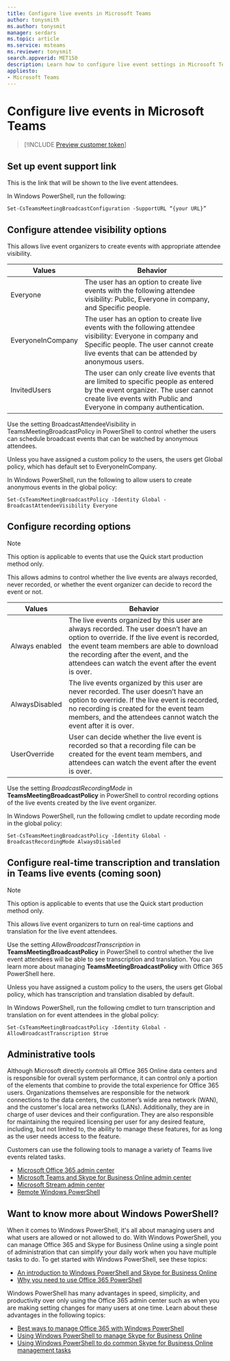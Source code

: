 ```yaml
---
title: Configure live events in Microsoft Teams
author: tonysmith
ms.author: tonysmit
manager: serdars
ms.topic: article
ms.service: msteams
ms.reviewer: tonysmit
search.appverid: MET150
description: Learn how to configure live event settings in Microsoft Teams, including setting attendee visibility and recording options.
appliesto: 
- Microsoft Teams
---
```


# Configure live events in Microsoft Teams
> [!INCLUDE [Preview customer token](../includes/preview-feature.md)]

## Set up event support link
This is the link that will be shown to the live event attendees. 

In Windows PowerShell, run the following:
```
Set-CsTeamsMeetingBroadcastConfiguration -SupportURL “{your URL}” 
```
## Configure attendee visibility options
This allows live event organizers to create events with appropriate attendee visibility.

|**Values**  |**Behavior**  |
|---------|---------|
|Everyone     |The user has an option to create live events with the following attendee visibility: Public, Everyone in company, and Specific people. |
|EveryoneInCompany     |The user has an option to create live events with the following attendee visibility: Everyone in company and Specific people. The user cannot create live events that can be attended by anonymous users.|
|InvitedUsers |The user can only create live events that are limited to specific people as entered by the event organizer. The user cannot create live events with Public and Everyone in company authentication. |

Use the setting BroadcastAttendeeVisibility in TeamsMeetingBroadcastPolicy in PowerShell to control whether the users can schedule broadcast events that can be watched by anonymous attendees. 

Unless you have assigned a custom policy to the users, the users get Global policy, which has default set to EveryoneInCompany. 
 
In Windows PowerShell, run the following to allow users to create anonymous events in the global policy:
```
Set-CsTeamsMeetingBroadcastPolicy -Identity Global -BroadcastAttendeeVisibility Everyone  
```
## Configure recording options
> [!NOTE]
> This option is applicable to events that use the Quick start production method only.

This allows admins to control whether the live events are always recorded, never recorded, or whether the event organizer can decide to record the event or not.  

|**Values**  |**Behavior**  |
|---------|---------|
|Always enabled |The live events organized by this user are always recorded. The user doesn’t have an option to override. If the live event is recorded, the event team members are able to download the recording after the event, and the attendees can watch the event after the event is over. |
|AlwaysDisabled |The live events organized by this user are never recorded. The user doesn’t have an option to override. If the live event is recorded, no recording is created for the event team members, and the attendees cannot watch the event after it is over. |
|UserOverride |User can decide whether the live event is recorded so that a recording file can be created for the event team members, and attendees can watch the event after the event is over. |

Use the setting *BroadcastRecordingMode* in **TeamsMeetingBroadcastPolicy** in PowerShell to control recording options of the live events created by the live event organizer.

In Windows PowerShell, run the following cmdlet to update recording mode in the global policy:
```
Set-CsTeamsMeetingBroadcastPolicy -Identity Global -BroadcastRecordingMode AlwaysDisabled 
```
## Configure real-time transcription and translation in Teams live events (coming soon)
> [!NOTE]
> This option is applicable to events that use the Quick start production method only.

This allows live event organizers to turn on real-time captions and translation for the live event attendees. 

Use the setting *AllowBroadcastTranscription* in **TeamsMeetingBroadcastPolicy** in PowerShell to control whether the live event attendees will be able to see transcription and translation. You can learn more about managing **TeamsMeetingBroadcastPolicy** with Office 365 PowerShell here.  

Unless you have assigned a custom policy to the users, the users get Global policy, which has transcription and translation disabled by default.

In Windows PowerShell, run the following cmdlet to turn transcription and translation on for event attendees in the global policy:
```
Set-CsTeamsMeetingBroadcastPolicy -Identity Global -AllowBroadcastTranscription $true 
```
## Administrative tools 
Although Microsoft directly controls all Office 365 Online data centers and is responsible for overall system performance, it can control only a portion of the elements that combine to provide the total experience for Office 365 users. Organizations themselves are responsible for the network connections to the data centers, the customer’s wide area network (WAN), and the customer's local area networks (LANs). Additionally, they are in charge of user devices and their configuration. They are also responsible for maintaining the required licensing per user for any desired feature, including, but not limited to, the ability to manage these features, for as long as the user needs access to the feature.

Customers can use the following tools to manage a variety of Teams live events related tasks.
- [Microsoft Office 365 admin center](https://technet.microsoft.com/library/exchange-online-administration-and-management.aspx?f=255&MSPPError=-2147217396#BKMK_Office365admincenterl)
- [Microsoft Teams and Skype for Business Online admin center](https://technet.microsoft.com/library/exchange-online-administration-and-management.aspx?f=255&MSPPError=-2147217396#BKMK_ExchangeAdministrationCenter)
- [Microsoft Stream admin center](https://stream.microsoft.com)
- [Remote Windows PowerShell](https://technet.microsoft.com/library/exchange-online-administration-and-management.aspx?f=255&MSPPError=-2147217396#BKMK_RemoteWindowsPowerShell)

## Want to know more about Windows PowerShell?
When it comes to Windows PowerShell, it's all about managing users and what users are allowed or not allowed to do. With Windows PowerShell, you can manage Office 365 and Skype for Business Online using a single point of administration that can simplify your daily work when you have multiple tasks to do. To get started with Windows PowerShell, see these topics:
 - [An introduction to Windows PowerShell and Skype for Business Online](https://go.microsoft.com/fwlink/?LinkId=525039)
 - [Why you need to use Office 365 PowerShell](https://go.microsoft.com/fwlink/?LinkId=525041)

Windows PowerShell has many advantages in speed, simplicity, and productivity over only using the Office 365 admin center such as when you are making setting changes for many users at one time. Learn about these advantages in the following topics:
 - [Best ways to manage Office 365 with Windows PowerShell](https://go.microsoft.com/fwlink/?LinkId=525142)
 - [Using Windows PowerShell to manage Skype for Business Online](https://go.microsoft.com/fwlink/?LinkId=525453)
 - [Using Windows PowerShell to do common Skype for Business Online management tasks](https://go.microsoft.com/fwlink/?LinkId=525038)
